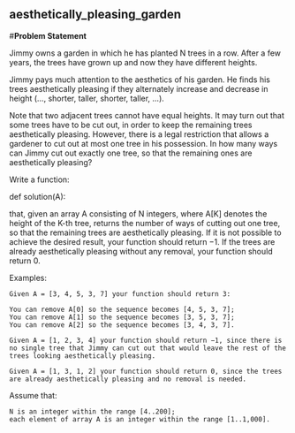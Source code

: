 ## aesthetically_pleasing_garden

#**Problem Statement**

Jimmy owns a garden in which he has planted N trees in a row. After a few years, the trees have grown up and now they have different heights.

Jimmy pays much attention to the aesthetics of his garden. He finds his trees aesthetically pleasing if they alternately increase and decrease in height (…, shorter, taller, shorter, taller, …).

Note that two adjacent trees cannot have equal heights. It may turn out that some trees have to be cut out, in order to keep the remaining trees aesthetically pleasing. However, there is a legal restriction that allows a gardener to cut out at most one tree in his possession. In how many ways can Jimmy cut out exactly one tree, so that the remaining ones are aesthetically pleasing?

Write a function:

def solution(A):

that, given an array A consisting of N integers, where A[K] denotes the height of the K-th tree, returns the number of ways of cutting out one tree, so that the remaining trees are aesthetically pleasing. If it is not possible to achieve the desired result, your function should return −1. If the trees are already aesthetically pleasing without any removal, your function should return 0.

Examples:

    Given A = [3, 4, 5, 3, 7] your function should return 3:

    You can remove A[0] so the sequence becomes [4, 5, 3, 7];
    You can remove A[1] so the sequence becomes [3, 5, 3, 7];
    You can remove A[2] so the sequence becomes [3, 4, 3, 7].

    Given A = [1, 2, 3, 4] your function should return −1, since there is no single tree that Jimmy can cut out that would leave the rest of the trees looking aesthetically pleasing.

    Given A = [1, 3, 1, 2] your function should return 0, since the trees are already aesthetically pleasing and no removal is needed.

Assume that:

    N is an integer within the range [4..200];
    each element of array A is an integer within the range [1..1,000].

